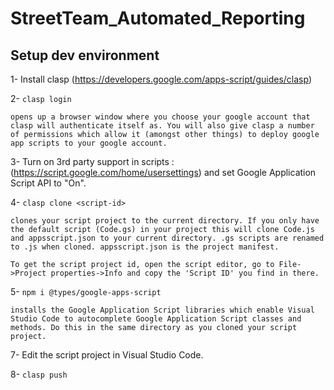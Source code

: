 # StreetTeam_Automated_Reporting

## Setup dev environment
1- Install clasp (https://developers.google.com/apps-script/guides/clasp)

2- `clasp login`

	opens up a browser window where you choose your google account that clasp will authenticate itself as. You will also give clasp a number of permissions which allow it (amongst other things) to deploy google app scripts to your google account.

3- Turn on 3rd party support in scripts : (https://script.google.com/home/usersettings) and set Google Application Script API to "On".

4- `clasp clone <script-id>`

	clones your script project to the current directory. If you only have the default script (Code.gs) in your project this will clone Code.js and appsscript.json to your current directory. .gs scripts are renamed to .js when cloned. appsscript.json is the project manifest.

	To get the script project id, open the script editor, go to File->Project properties->Info and copy the 'Script ID' you find in there.

5- `npm i @types/google-apps-script`

	installs the Google Application Script libraries which enable Visual Studio Code to autocomplete Google Application Script classes and methods. Do this in the same directory as you cloned your script project.

7- Edit the script project in Visual Studio Code.

8- `clasp push`
